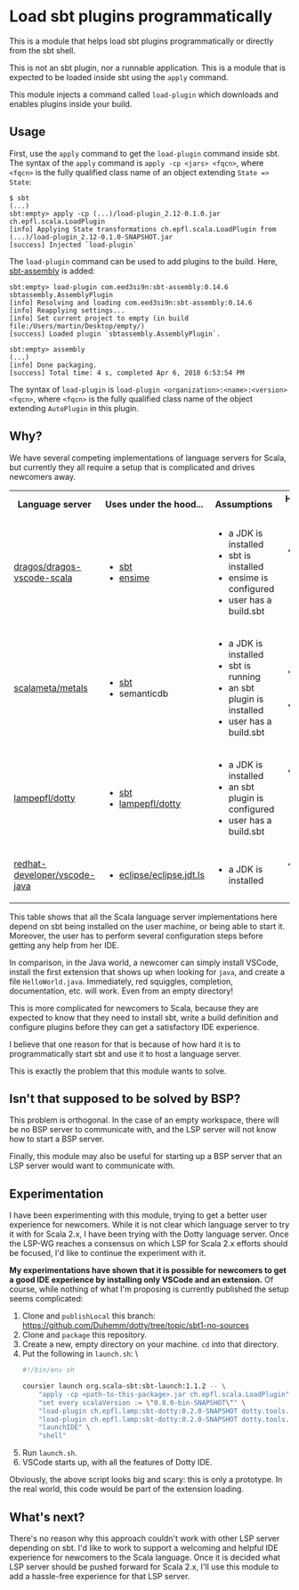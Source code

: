 # Load sbt plugins programmatically 

This is a module that helps load sbt plugins programmatically or directly from the sbt shell.

This is not an sbt plugin, nor a runnable application. This is a module that is expected to be
loaded inside sbt using the `apply` command.

This module injects a command called `load-plugin` which downloads and enables plugins inside your
build.

## Usage

First, use the `apply` command to get the `load-plugin` command inside sbt. The syntax of the
`apply` command is `apply -cp <jars> <fqcn>`, where `<fqcn>` is the fully qualified class name of an
object extending `State => State`:

```
$ sbt
(...)
sbt:empty> apply -cp (...)/load-plugin_2.12-0.1.0.jar ch.epfl.scala.LoadPlugin
[info] Applying State transformations ch.epfl.scala.LoadPlugin from (...)/load-plugin_2.12-0.1.0-SNAPSHOT.jar
[success] Injected `load-plugin`
```

The `load-plugin` command can be used to add plugins to the build. Here, [sbt-assembly] is
added:

```
sbt:empty> load-plugin com.eed3si9n:sbt-assembly:0.14.6 sbtassembly.AssemblyPlugin
[info] Resolving and loading com.eed3si9n:sbt-assembly:0.14.6
[info] Reapplying settings...
[info] Set current project to empty (in build file:/Users/martin/Desktop/empty/)
[success] Loaded plugin `sbtassembly.AssemblyPlugin`.

sbt:empty> assembly
(...)
[info] Done packaging.
[success] Total time: 4 s, completed Apr 6, 2018 6:53:54 PM
```

The syntax of `load-plugin` is `load-plugin <organization>:<name>:<version> <fqcn>`, where `<fqcn>`
is the fully qualified class name of the object extending `AutoPlugin` in this plugin.

## Why?

We have several competing implementations of language servers for Scala, but currently they all
require a setup that is complicated and drives newcomers away.

<table>
  <tr>
    <th>Language server</th>
    <th>Uses under the hood...</th>
    <th>Assumptions</th>
    <th>How does it start?</th>
  </tr>
  <tr>
    <td><a href="https://github.com/dragos/dragos-vscode-scala">dragos/dragos-vscode-scala</a></td>
    <td>
      <ul>
        <li><a href="https://github.com/sbt/sbt">sbt</a></li>
        <li><a href="https://github.com/ensime/ensime">ensime</a></li>
      </ul>
    </td>
    <td>
      <ul>
        <li>a JDK is installed</li>
        <li>sbt is installed</li>
        <li>ensime is configured</li>
        <li>user has a build.sbt</li>
      </ul>
    </td>
    <td>
      <ul>
        <li>starts sbt process, assuming it's on <code>$PATH</code></li>
      </ul>
    </td>
  </tr>
  <tr>
    <td><a href="https://github.com/scalameta/metals">scalameta/metals</a></td>
    <td>
      <ul>
        <li><a href="https://github.com/sbt/sbt">sbt</a></li>
        <li>semanticdb</li>
      </ul>
    </td>
    <td>
      <ul>
        <li>a JDK is installed</li>
        <li>sbt is running</li>
        <li>an sbt plugin is installed</li>
        <li>user has a build.sbt</li>
      </ul>
    </td>
    <td>
      <ul>
        <li>starts a new Java process<li>
      </ul>
    </td>
  </tr>
  <tr>
    <td><a href="https://github.com/lampepfl/dotty">lampepfl/dotty</a></td>
    <td>
      <ul>
        <li><a href="https://github.com/sbt/sbt">sbt</a></li>
        <li><a href="https://github.com/lampepfl/dotty">lampepfl/dotty</a></li>
      </ul>
    </td>
    <td>
      <ul>
        <li>a JDK is installed</li>
        <li>an sbt plugin is configured</li>
        <li>user has a build.sbt</li>
      </ul>
    </td>
    <td>
      <ul>
        <li>start the server and your editor directly from sbt</li>
      </ul>
    </td>
  </tr>
  <tr>
    <td><a href="https://github.com/redhat-developer/vscode-java">redhat-developer/vscode-java</a></td>
    <td>
      <ul>
        <li><a href="https://github.com/eclipse/eclipse.jdt.ls">eclipse/eclipse.jdt.ls</a></li>
      </ul>
    </td>
    <td>
      <ul>
        <li>a JDK is installed</li>
      <ul>
    </td>
    <td>
      <ul>
        <li>just open up a java file</li>
      </ul>
    </td>
  </tr>
</table>

This table shows that all the Scala language server implementations here depend on sbt being
installed on the user machine, or being able to start it. Moreover, the user has to perform several
configuration steps before getting any help from her IDE.

In comparison, in the Java world, a newcomer can simply install VSCode, install the first extension
that shows up when looking for `java`, and create a file `HelloWorld.java`. Immediately, red
squiggles, completion, documentation, etc. will work. Even from an empty directory!

This is more complicated for newcomers to Scala, because they are expected to know that they need to
install sbt, write a build definition and configure plugins before they can get a satisfactory IDE
experience.

I believe that one reason for that is because of how hard it is to programmatically start sbt and
use it to host a language server.

This is exactly the problem that this module wants to solve.

## Isn't that supposed to be solved by BSP?

This problem is orthogonal. In the case of an empty workspace, there will be no BSP server to
communicate with, and the LSP server will not know how to start a BSP server.

Finally, this module may also be useful for starting up a BSP server that an LSP server would want
to communicate with.

## Experimentation

I have been experimenting with this module, trying to get a better user experience for newcomers.
While it is not clear which language server to try it with for Scala 2.x, I have been trying with
the Dotty language server. Once the LSP-WG reaches a consensus on which LSP for Scala 2.x efforts
should be focused, I'd like to continue the experiment with it.

**My experimentations have shown that it is possible for newcomers to get a good IDE experience by
installing only VSCode and an extension.** Of course, while nothing of what I'm proposing is
currently published the setup seems complicated:

 1. Clone and `publishLocal` this branch: https://github.com/Duhemm/dotty/tree/topic/sbt1-no-sources
 1. Clone and `package` this repository.
 1. Create a new, empty directory on your machine. `cd` into that directory.
 1. Put the following in `launch.sh`: \\
    ```sh
    #!/bin/env sh
    
    coursier launch org.scala-sbt:sbt-launch:1.1.2 -- \
        "apply -cp <path-to-this-package>.jar ch.epfl.scala.LoadPlugin" \
        "set every scalaVersion := \"0.8.0-bin-SNAPSHOT\"" \
        "load-plugin ch.epfl.lamp:sbt-dotty:0.2.0-SNAPSHOT dotty.tools.sbtplugin.DottyPlugin" \
        "load-plugin ch.epfl.lamp:sbt-dotty:0.2.0-SNAPSHOT dotty.tools.sbtplugin.DottyIDEPlugin" \
        "launchIDE" \
        "shell"
    ```
 1. Run `launch.sh`.
 1. VSCode starts up, with all the features of Dotty IDE.

Obviously, the above script looks big and scary: this is only a prototype. In the real world, this
code would be part of the extension loading.

## What's next?

There's no reason why this approach couldn't work with other LSP server depending on sbt. I'd like
to work to support a welcoming and helpful IDE experience for newcomers to the Scala language. Once
it is decided what LSP server should be pushed forward for Scala 2.x, I'll use this module to add a
hassle-free experience for that LSP server.

[sbt-assembly]: https://github.com/sbt/sbt-assembly
